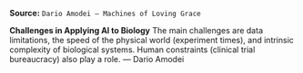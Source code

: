 **Source:** `Dario Amodei — Machines of Loving Grace`

**Challenges in Applying AI to Biology**
The main challenges are data limitations, the speed of the physical world (experiment times), and intrinsic complexity of biological systems. Human constraints (clinical trial bureaucracy) also play a role. — Dario Amodei
